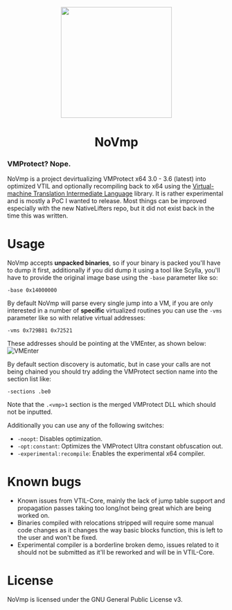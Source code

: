 <p align="center">

  <a href="https://www.vtil.org/">
    <img width="256" heigth="256" src="https://i.imgur.com/5yt7EsH.png">
  </a>  

  <h1 align="center">NoVmp</h1>
</p>

### VMProtect? Nope.
NoVmp is a project devirtualizing VMProtect x64 3.0 - 3.6 (latest) into optimized VTIL and optionally recompiling back to x64 using the [Virtual-machine Translation Intermediate Language](https://github.com/vtil-project/VTIL-Core) library. It is rather experimental and is mostly a PoC I wanted to release. Most things can be improved especially with the new NativeLifters repo, but it did not exist back in the time this was written.

# Usage
NoVmp  accepts **unpacked binaries**, so if your binary is packed you'll have to dump it first, additionally if you did dump it using a tool like Scylla, you'll have to provide the original image base using the `-base` parameter like so:

`-base 0x14000000` 

By default NoVmp will parse every single jump into a VM, if you are only interested in a number of **specific** virtualized routines you can use the `-vms` parameter like so with relative virtual addresses:

`-vms 0x729B81 0x72521`

These addresses should be pointing at the VMEnter, as shown below:
![VMEnter](https://i.imgur.com/oIrgvVh.png)

By default section discovery is automatic, but in case your calls are not being chained you should try adding the VMProtect section name into the section list like:

`-sections .be0`

Note that the `.<vmp>1` section is the merged VMProtect DLL which should not be inputted.

Additionally you can use any of the following switches:
- `-noopt`: Disables optimization.
- `-opt:constant`: Optimizes the VMProtect Ultra constant obfuscation out.
- `-experimental:recompile`: Enables the experimental x64 compiler.

# Known bugs
- Known issues from VTIL-Core, mainly the lack of jump table support and propagation passes taking too long/not being great which are being worked on.
- Binaries compiled with relocations stripped will require some manual code changes as it changes the way basic blocks function, this is left to the user and won't be fixed.
- Experimental compiler is a borderline broken demo, issues related to it should not be submitted as it'll be reworked and will be in VTIL-Core.

# License
NoVmp is licensed under the GNU General Public License v3.
